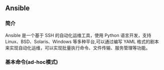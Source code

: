 
## Ansible

### 简介

Ansible 是一个基于 SSH 的自动化运维工具，使用 Python 语言开发，支持 Linux、BSD、Solaris、Windows 等多种平台,可以通过编写 YAML 格式的剧本来实现自动化运维，可以实现批量执行命令、文件传输、服务管理等功能。

### 基本命令(ad-hoc模式)
